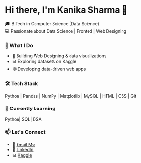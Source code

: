 # Hi there, I'm Kanika Sharma 👋  
🎓 B.Tech in Computer Science (Data Science)  
💻 Passionate about Data Science | Fronted | Web Designing  

### 🚀 What I Do
- 🧠 Building Web Designing & data visualizations  
- 📊 Exploring datasets on Kaggle  
- 🕸️ Developing data-driven web apps  

### 🛠️ Tech Stack
Python | Pandas | NumPy | Matplotlib | MySQL | HTML | CSS | Git  

### 🌱 Currently Learning
Python| SQL| DSA 

### 📫 Let's Connect
- 📧 [Email Me](mailto:kanikasdsi2475@svvv.edu.in)  
- 💼 [LinkedIn](www.linkedin.com/in/kanika-sharma-5002b6315)  
- 📊 [Kaggle](https://www.kaggle.com/kanikasharma2206)
